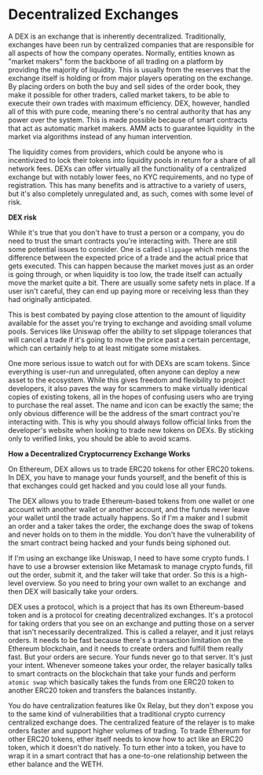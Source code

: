 # Decentralized Exchanges

A DEX is an exchange that is inherently decentralized. Traditionally, exchanges have been run by centralized companies that are responsible for all aspects of how the company operates. Normally, entities known as "market makers" form the backbone of all trading on a platform by providing the majority of liquidity. This is usually from the reserves that the exchange itself is holding or from major players operating on the exchange. By placing orders on both the buy and sell sides of the order book, they make it possible for other traders, called market takers, to be able to execute their own trades with maximum efficiency. DEX, however, handled all of this with pure code, meaning there's no central authority that has any power over the system. This is made possible because of smart contracts that act as automatic market makers. AMM acts to guarantee liquidity  in the market via algorithms instead of any human intervention.

The liquidity comes from providers, which could be anyone who is incentivized to lock their tokens into liquidity pools in return for a share of all network fees. DEXs can offer virtually all the functionality of a centralized exchange but with notably lower fees, no KYC requirements, and no type of registration. This has many benefits and is attractive to a variety of users, but it's also completely unregulated and, as such, comes with some level of risk.

**DEX risk**

While it's true that you don't have to trust a person or a company, you do need to trust the smart contracts you're interacting with. There are still some potential issues to consider. One is called `slippage` which means the difference between the expected price of a trade and the actual price that gets executed. This can happen because the market moves just as an order is going through, or when liquidity is too low, the trade itself can actually move the market quite a bit. There are usually some safety nets in place. If a user isn't careful, they can end up paying more or receiving less than they had originally anticipated.

This is best combated by paying close attention to the amount of liquidity available for the asset you're trying to exchange and avoiding small volume pools. Services like Uniswap offer the ability to set slippage tolerances that will cancel a trade if it's going to move the price past a certain percentage, which can certainly help to at least mitigate some mistakes.

One more serious issue to watch out for with DEXs are scam tokens. Since everything is user-run and unregulated, often anyone can deploy a new asset to the ecosystem. While this gives freedom and flexibility to project developers, it also paves the way for scammers to make virtually identical copies of existing tokens, all in the hopes of confusing users who are trying to purchase the real asset. The name and icon can be exactly the same; the only obvious difference will be the address of the smart contract you're interacting with. This is why you should always follow official links from the developer's website when looking to trade new tokens on DEXs. By sticking only to verified links, you should be able to avoid scams.


**How a Decentralized Cryptocurrency Exchange Works**

On Ethereum, DEX allows us to trade ERC20 tokens for other ERC20 tokens. In DEX, you have to manage your funds yourself, and the benefit of this is that exchanges could get hacked and you could lose all your funds.

The DEX allows you to trade Ethereum-based tokens from one wallet or one account with another wallet or another account, and the funds never leave your wallet until the trade actually happens. So if I'm a maker and I submit an order and a taker takes the order, the exchange does the swap of tokens and never holds on to them in the middle. You don't have the vulnerability of the smart contract being hacked and your funds being siphoned out.

If I'm using an exchange like Uniswap, I need to have some crypto funds. I have to use a browser extension like Metamask to manage crypto funds, fill out the order, submit it, and the taker will take that order. So this is a high-level overview. So you need to bring your own wallet to an exchange  and then DEX will basically take your orders.

DEX uses a protocol, which is a project that has its own Ethereum-based token and is a protocol for creating decentralized exchanges. It's a protocol for taking orders that you see on an exchange and putting those on a server that isn't necessarily decentralized. This is called a relayer, and it just relays orders. It needs to be fast because there's a transaction limitation on the Ethereum blockchain, and it needs to create orders and fulfill them really fast. But your orders are secure. Your funds never go to that server. It's just your intent. Whenever someone takes your order, the relayer basically talks to smart contracts on the blockchain that take your funds and perform `atomic swap` which basically takes the funds from one ERC20 token to another ERC20 token and transfers the balances instantly.

You do have centralization features like 0x Relay, but they don't expose you to the same kind of vulnerabilities that a traditional crypto currency centralized exchange does. The centralized feature of the relayer is to make orders faster and support higher volumes of trading. To trade Ethereum for other ERC20 tokens, ether itself needs to know how to act like an ERC20 token, which it doesn't do natively. To turn ether into a token, you have to wrap it in a smart contract that has a one-to-one relationship between the ether balance and the WETH.
